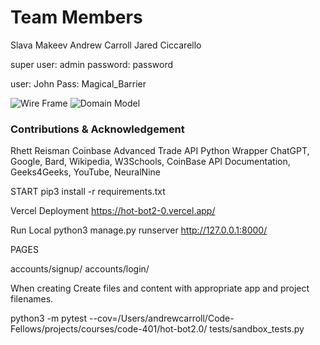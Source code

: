 # Team Members

Slava Makeev
Andrew Carroll
Jared Ciccarello

super user: admin
password: password

user: John
Pass: Magical_Barrier


![Wire Frame](./wire.png)
![Domain Model](./domain.png)

### Contributions & Acknowledgement

Rhett Reisman Coinbase Advanced Trade API Python Wrapper
ChatGPT, Google, Bard, Wikipedia, W3Schools, CoinBase API Documentation, Geeks4Geeks, YouTube, NeuralNine




START
pip3 install -r requirements.txt

Vercel Deployment
https://hot-bot2-0.vercel.app/

Run Local
python3 manage.py runserver
http://127.0.0.1:8000/

PAGES

accounts/signup/
accounts/login/


When creating
Create files and content with appropriate app and project filenames.

python3 -m pytest --cov=/Users/andrewcarroll/Code-Fellows/projects/courses/code-401/hot-bot2.0/ tests/sandbox_tests.py